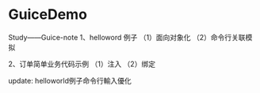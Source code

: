 # GuiceDemo
Study——Guice-note
1、helloword 例子
（1）面向对象化
（2）命令行关联模拟

2、订单简单业务代码示例
（1）注入
（2）绑定


update:
helloworld例子命令行輸入優化
